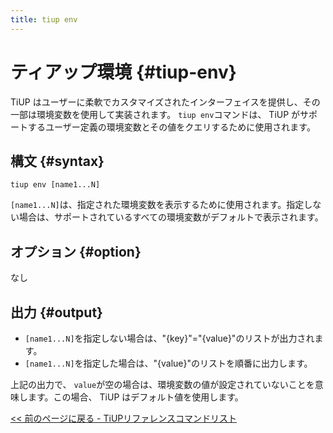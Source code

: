 ```yaml
---
title: tiup env
---
```


# ティアップ環境 {#tiup-env}

TiUP はユーザーに柔軟でカスタマイズされたインターフェイスを提供し、その一部は環境変数を使用して実装されます。 `tiup env`コマンドは、 TiUP がサポートするユーザー定義の環境変数とその値をクエリするために使用されます。

## 構文 {#syntax}

```shell
tiup env [name1...N]
```

`[name1...N]`は、指定された環境変数を表示するために使用されます。指定しない場合は、サポートされているすべての環境変数がデフォルトで表示されます。

## オプション {#option}

なし

## 出力 {#output}

-   `[name1...N]`を指定しない場合は、&quot;{key}&quot;=&quot;{value}&quot;のリストが出力されます。
-   `[name1...N]`を指定した場合は、&quot;{value}&quot;のリストを順番に出力します。

上記の出力で、 `value`が空の場合は、環境変数の値が設定されていないことを意味します。この場合、 TiUP はデフォルト値を使用します。

[<a href="/tiup/tiup-reference.md#command-list">&lt;&lt; 前のページに戻る - TiUPリファレンスコマンドリスト</a>](/tiup/tiup-reference.md#command-list)
